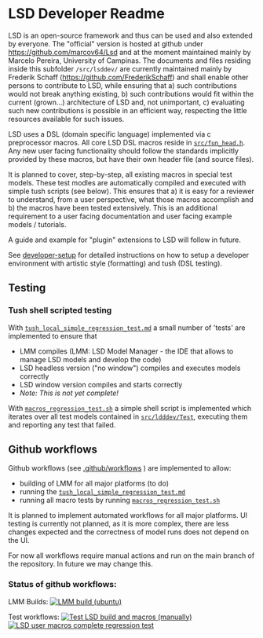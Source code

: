 # LSD Developer Readme

LSD is an open-source framework and thus can be used and also extended by everyone. The "official" version is hosted at github under https://github.com/marcov64/Lsd and at the moment maintained mainly by Marcelo Pereira, University of Campinas. The documents and files residing inside this subfolder `/src/lsddev/` are currently maintained mainly by Frederik Schaff (https://github.com/FrederikSchaff) and shall enable other persons to contribute to LSD, while ensuring that a) such contributions would not break anything existing, b) such contributions would fit within the current (grown...) architecture of LSD and, not unimportant, c) evaluating such new contributions is possible in an efficient way, respecting the little resources available for such issues.

LSD uses a DSL (domain specific language) implemented via c preprocessor macros. All core LSD DSL macros reside in [`src/fun_head.h`](../fun_head.h). Any new user facing functionality should follow the standards implicitly provided by these macros, but have their own header file (and source files). 

It is planned to cover, step-by-step, all existing macros in special test models. These test modles are automatically compiled and executed with simple tush scripts (see below). This ensures that a) it is easy for a reviewer to understand, from a user perspective, what those macros accomplish and b) the macros have been tested extensively. This is an additional requirement to a user facing documentation and user facing example models / tutorials.

A guide and example for "plugin" extensions to LSD will follow in future.

See [developer-setup](developer-setup.md) for detailed instructions on how to setup a developer environment with artistic style (formatting) and tush (DSL testing).

## Testing

### Tush shell scripted testing
With [`tush_local_simple_regression_test.md`](tush_local_simple_regression_test.md) a small number of 'tests' are implemented to ensure that
- LMM compiles (LMM: LSD Model Manager - the IDE that allows to manage LSD models and develop the code)
- LSD headless version ("no window") compiles and executes models correctly
- LSD window version compiles and starts correctly
- *Note: This is not yet complete!*

With [`macros_regression_test.sh`](macros_regression_test.sh) a simple shell script is implemented which iterates over all test models contained in [`src/ldddev/Test`](Test/), executing them and reporting any test that failed.

## Github workflows
Github workflows (see [.github/workflows](../../.github/workflows/) ) are implemented to allow:
- building of LMM for all major platforms (to do)
- running the [`tush_local_simple_regression_test.md`](tush_local_simple_regression_test.md)
- running all macro tests by running [`macros_regression_test.sh`](macros_regression_test.sh)

It is planned to implement automated workflows for all major platforms. UI testing is currently not planned, as it is more complex, there are less changes expected and the correctness of model runs does not depend on the UI.

For now all workflows require manual actions and run on the main branch of the repository. In future we may change this.

### Status of github workflows:

LMM Builds:
[![LMM build (ubuntu)](https://github.com/FrederikSchaff/Lsd/actions/workflows/LMM_build_ubuntu.yml/badge.svg)](https://github.com/FrederikSchaff/Lsd/actions/workflows/LMM_build_ubuntu.yml) 

Test workflows:
[![Test LSD build and macros (manually)](https://github.com/FrederikSchaff/Lsd/actions/workflows/manual-full-test.yml/badge.svg)](https://github.com/FrederikSchaff/Lsd/actions/workflows/manual-full-test.yml) [![LSD user macros complete regression test](https://github.com/FrederikSchaff/Lsd/actions/workflows/complete_user_macro_regression.yml/badge.svg)](https://github.com/FrederikSchaff/Lsd/actions/workflows/complete_user_macro_regression.yml)
